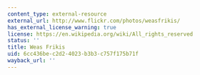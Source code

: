 ```yaml
---
content_type: external-resource
external_url: http://www.flickr.com/photos/weasfrikis/
has_external_license_warning: true
license: https://en.wikipedia.org/wiki/All_rights_reserved
status: ''
title: Weas Frikis
uid: 6cc436be-c2d2-4023-b3b3-c757f175b71f
wayback_url: ''
---
```

